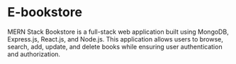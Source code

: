 # E-bookstore
MERN Stack Bookstore is a full-stack web application built using MongoDB, Express.js, React.js, and Node.js. This application allows users to browse, search, add, update, and delete books while ensuring user authentication and authorization.
